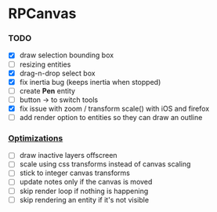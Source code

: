 # RPCanvas
### TODO
- [X] draw selection bounding box
- [ ] resizing entities
- [X] drag-n-drop select box
- [X] fix inertia bug (keeps inertia when stopped)
- [ ] create **Pen** entity
- [ ] button -> to switch tools
- [X] fix issue with zoom / transform scale() with iOS and firefox
- [ ] add render option to entities so they can draw an outline

### [Optimizations](https://developer.mozilla.org/en-US/docs/Web/API/Canvas_API/Tutorial/Optimizing_canvas)
- [ ] draw inactive layers offscreen
- [ ] scale using css transforms instead of canvas scaling
- [ ] stick to integer canvas transforms
- [ ] update notes only if the canvas is moved
- [ ] skip render loop if nothing is happening
- [ ] skip rendering an entity if it's not visible
